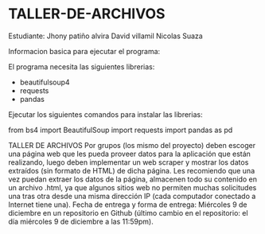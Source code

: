 # TALLER-DE-ARCHIVOS
Estudiante: Jhony patiño alvira
            David villamil
            Nicolas Suaza

Informacion basica para ejecutar el programa:

El programa necesita las siguientes librerias: 

- beautifulsoup4
- requests
- pandas

Ejecutar los siguientes comandos para instalar las librerias:

from bs4 import BeautifulSoup
import requests
import pandas as pd


TALLER DE ARCHIVOS
Por grupos (los mismo del proyecto) deben escoger una página web que les pueda proveer datos para la aplicación que están realizando, luego deben implementar un web scraper y mostrar los datos extraídos (sin formato de HTML) de dicha página. Les recomiendo que una vez puedan extraer los datos de la página, almacenen todo su contenido en un archivo .html, ya que algunos sitios web no permiten muchas solicitudes una tras otra desde una misma dirección IP (cada computador conectado a Internet tiene una).   Fecha de entrega y forma de entrega: Miércoles 9 de diciembre en un repositorio en Github (último cambio en el repositorio: el día miércoles 9 de diciembre a las 11:59pm).
